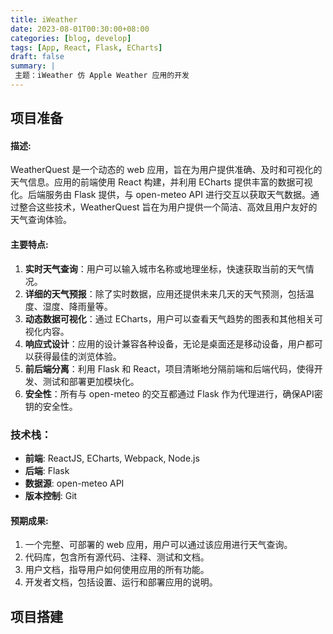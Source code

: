 ```yaml
---
title: iWeather
date: 2023-08-01T00:30:00+08:00
categories: [blog, develop]
tags: [App, React, Flask, ECharts]
draft: false
summary: |
 主题：iWeather 仿 Apple Weather 应用的开发
---
```


## 项目准备

#### **描述**:

WeatherQuest 是一个动态的 web 应用，旨在为用户提供准确、及时和可视化的天气信息。应用的前端使用 React 构建，并利用 ECharts 提供丰富的数据可视化。后端服务由 Flask 提供，与 open-meteo API 进行交互以获取天气数据。通过整合这些技术，WeatherQuest 旨在为用户提供一个简洁、高效且用户友好的天气查询体验。

#### **主要特点**:

1. **实时天气查询**：用户可以输入城市名称或地理坐标，快速获取当前的天气情况。
2. **详细的天气预报**：除了实时数据，应用还提供未来几天的天气预测，包括温度、湿度、降雨量等。
3. **动态数据可视化**：通过 ECharts，用户可以查看天气趋势的图表和其他相关可视化内容。
4. **响应式设计**：应用的设计兼容各种设备，无论是桌面还是移动设备，用户都可以获得最佳的浏览体验。
5. **前后端分离**：利用 Flask 和 React，项目清晰地分隔前端和后端代码，使得开发、测试和部署更加模块化。
6. **安全性**：所有与 open-meteo 的交互都通过 Flask 作为代理进行，确保API密钥的安全性。

### 技术栈：

- **前端**: ReactJS, ECharts, Webpack, Node.js
- **后端**: Flask
- **数据源**: open-meteo API
- **版本控制**: Git

#### **预期成果**:

1. 一个完整、可部署的 web 应用，用户可以通过该应用进行天气查询。
2. 代码库，包含所有源代码、注释、测试和文档。
3. 用户文档，指导用户如何使用应用的所有功能。
4. 开发者文档，包括设置、运行和部署应用的说明。

## 项目搭建

